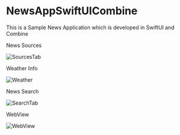 # NewsAppSwiftUICombine
This is a Sample News Application which is developed in SwiftUI and Combine 

News Sources 

![SourcesTab](https://user-images.githubusercontent.com/10974920/232342496-57991d56-8334-4b5c-9165-81d3d0c4a770.png)


Weather Info 

![Weather](https://user-images.githubusercontent.com/10974920/232342509-6a973dc6-0a9e-48e0-a80c-1c204b919bac.png)

News Search 

![SearchTab](https://user-images.githubusercontent.com/10974920/232342523-4c5284a0-e3a0-4f6f-9864-95f5731417b9.png)


WebView 

![WebView](https://user-images.githubusercontent.com/10974920/232342541-33910c25-5443-4419-8968-6133d0e22320.png)
